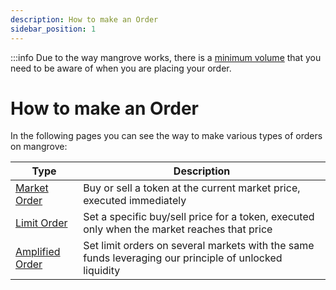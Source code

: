 ```yaml
---
description: How to make an Order
sidebar_position: 1
---
```


:::info
Due to the way mangrove works, there is a [minimum volume](./minimum-volume.md) that you need to be aware of when you are placing your order.

# How to make an Order

In the following pages you can see the way to make various types of orders on mangrove:

| Type                                  | Description                                                                                            |
| ------------------------------------- | ------------------------------------------------------------------------------------------------------ |
| [Market Order](./market-order.md)     | Buy or sell a token at the current market price, executed immediately                                  |
| [Limit Order](./limit-order.md)       | Set a specific buy/sell price for a token, executed only when the market reaches that price            |
| [Amplified Order](./amplify-order.md) | Set limit orders on several markets with the same funds leveraging our principle of unlocked liquidity |